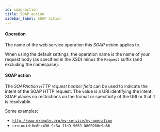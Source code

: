 ```yaml
---
id: soap-action
title: SOAP action
sidebar_label: SOAP action
---
```

#### Operation
The name of the web service operation this <i>SOAP action</i> applies to.

When using the default settings, the operation name is the name of your request body (as specified in the XSD) minus the <code>Request</code> suffix (and excluding the namespace).

#### SOAP action
The <i>SOAPAction HTTP request header field</i> can be used to indicate the intent of the SOAP HTTP request. The value is a URI identifying the intent. SOAP places no restrictions on the format or specificity of the URI or that it is resolvable.

Some examples:
- <code>http://www.example.org/my-service/my-operation</code>
- <code>urn:uuid:6e8bc430-9c3a-11d9-9669-0800200c9a66</code>

